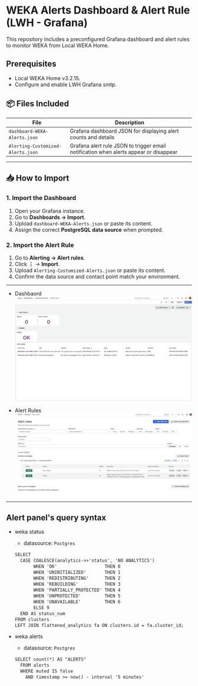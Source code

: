 # WEKA Alerts Dashboard & Alert Rule (LWH - Grafana)

This repository includes a preconfigured Grafana dashboard and alert rules to monitor WEKA from Local WEKA Home.

## Prerequisites

* Local WEKA Home v3.2.15.
* Configure and enable LWH Grafana smtp.

## 📦 Files Included

| File                                 | Description                                |
|--------------------------------------|--------------------------------------------|
| `dashboard-WEKA-Alerts.json`         | Grafana dashboard JSON for displaying alert counts and details |
| `Alerting-Customized-Alerts.json`    | Grafana alert rule JSON to trigger email notification when alerts appear or disappear |

---

## 📥 How to Import

### 1. Import the Dashboard

1. Open your Grafana instance.
2. Go to **Dashboards → Import**.
3. Upload `dashboard-WEKA-Alerts.json` or paste its content.
4. Assign the correct **PostgreSQL data source** when prompted.

### 2. Import the Alert Rule

1. Go to **Alerting → Alert rules**.
2. Click **⋮** → **Import**.
3. Upload `Alerting-Customized-Alerts.json` or paste its content.
4. Confirm the data source and contact point match your environment.

---

* Dashbaord
![Dashbaord](images/1-weka-alerts-dashboard.png)

* Alert Rules
![Alert Rules](images/2-weka-alert-rules.png)


---

## Alert panel's query syntax

* weka status
  - datasource: `Postgres`
  ```
  SELECT
    CASE COALESCE(analytics->>'status', 'NO ANALYTICS')
         WHEN 'OK'                  THEN 0
         WHEN 'UNINITIALIZED'       THEN 1
         WHEN 'REDISTRIBUTING'      THEN 2
         WHEN 'REBUILDING'          THEN 3
         WHEN 'PARTIALLY_PROTECTED' THEN 4
         WHEN 'UNPROTECTED'         THEN 5
         WHEN 'UNAVAILABLE'         THEN 6
         ELSE 9
    END AS status_num
  FROM clusters
  LEFT JOIN flattened_analytics fa ON clusters.id = fa.cluster_id;
  ```

* weka alerts
  - datasource: `Postgres`
  ```
  SELECT count(*) AS "ALERTS" 
    FROM alerts 
    WHERE muted IS false 
      AND timestamp >= now() - interval '5 minutes'
  ```
